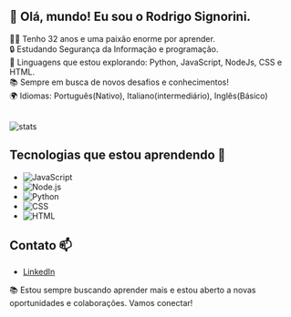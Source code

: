 ## 👋 Olá, mundo! Eu sou o Rodrigo Signorini.</br>
👨‍💻 Tenho 32 anos e uma paixão enorme por aprender.</br>
🔒 Estudando Segurança da Informação e programação.</br>
🌟 Linguagens que estou explorando: Python, JavaScript, NodeJs, CSS e HTML.</br>
📚 Sempre em busca de novos desafios e conhecimentos!</br>
🌍 Idiomas: Português(Nativo), Italiano(intermediário), Inglês(Básico)</br>

<div style="display:  inline_block"></br>
    <img align="center" alt="stats" src="https://github-readme-stats.vercel.app/api?username=RodrigoSignorini&theme=dracula" />
</div>    

## Tecnologias que estou aprendendo 🚀

- ![JavaScript](https://img.shields.io/badge/-JavaScript-FFD700?logo=javascript&logoColor=white)
- ![Node.js](https://img.shields.io/badge/-Node.js-339933?logo=node.js&logoColor=white)
- ![Python](https://img.shields.io/badge/-Python-3776AB?logo=python&logoColor=white)
- ![CSS](https://img.shields.io/badge/-CSS-1572B6?logo=css3&logoColor=white)
- ![HTML](https://img.shields.io/badge/-HTML-E34F26?logo=html5&logoColor=white)

## Contato 📫

- [LinkedIn](https://www.linkedin.com/in/rodrigo-zan-signorini-6784a86b/) 

📚 Estou sempre buscando aprender mais e estou aberto a novas oportunidades e colaborações. Vamos conectar!

